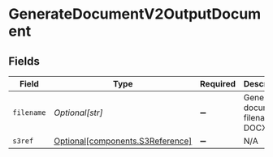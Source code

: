 # GenerateDocumentV2OutputDocument


## Fields

| Field                                                                      | Type                                                                       | Required                                                                   | Description                                                                | Example                                                                    |
| -------------------------------------------------------------------------- | -------------------------------------------------------------------------- | -------------------------------------------------------------------------- | -------------------------------------------------------------------------- | -------------------------------------------------------------------------- |
| `filename`                                                                 | *Optional[str]*                                                            | :heavy_minus_sign:                                                         | Generated document filename for DOCX                                       | my-template-OR-001.docx                                                    |
| `s3ref`                                                                    | [Optional[components.S3Reference]](../../models/components/s3reference.md) | :heavy_minus_sign:                                                         | N/A                                                                        |                                                                            |